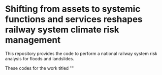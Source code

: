 # Shifting from assets to systemic functions and services reshapes railway system climate risk management

This repository provides the code to perform a national railway system risk analysis for floods and landslides. 

These codes for the work titled ""
